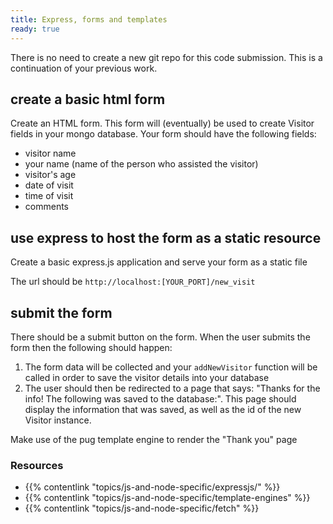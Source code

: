 ```yaml
---
title: Express, forms and templates
ready: true
---
```


There is no need to create a new git repo for this code submission. This is a continuation of your previous work.

## create a basic html form

Create an HTML form. This form will (eventually) be used to create Visitor fields in your mongo database. Your form should have the following fields:

- visitor name
- your name (name of the person who assisted the visitor)
- visitor's age
- date of visit
- time of visit
- comments

## use express to host the form as a static resource

Create a basic express.js application and serve your form as a static file

The url should be `http://localhost:[YOUR_PORT]/new_visit`

## submit the form

There should be a submit button on the form. When the user submits the form then the following should happen:

1. The form data will be collected and your `addNewVisitor` function will be called in order to save the visitor details into your database
2. The user should then be redirected to a page that says: "Thanks for the info! The following was saved to the database:". This page should display the information that was saved, as well as the id of the new Visitor instance.

Make use of the pug template engine to render the "Thank you" page

### Resources

- {{% contentlink "topics/js-and-node-specific/expressjs/" %}}
- {{% contentlink "topics/js-and-node-specific/template-engines" %}}
- {{% contentlink "topics/js-and-node-specific/fetch" %}}
